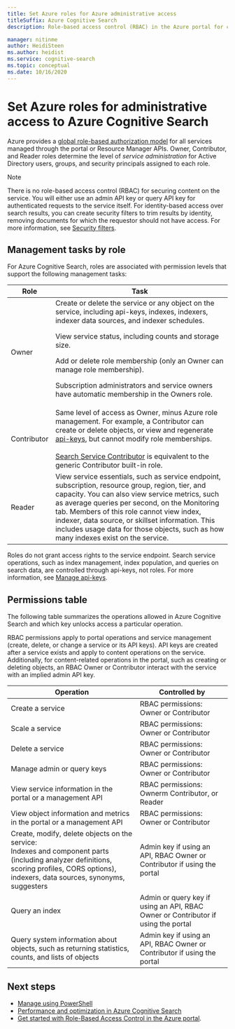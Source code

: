 ```yaml
---
title: Set Azure roles for Azure administrative access
titleSuffix: Azure Cognitive Search
description: Role-based access control (RBAC) in the Azure portal for controlling and delegating administrative tasks for Azure Cognitive Search management.

manager: nitinme
author: HeidiSteen
ms.author: heidist
ms.service: cognitive-search
ms.topic: conceptual
ms.date: 10/16/2020
---
```


# Set Azure roles for administrative access to Azure Cognitive Search

Azure provides a [global role-based authorization model](../role-based-access-control/role-assignments-portal.md) for all services managed through the portal or Resource Manager APIs. Owner, Contributor, and Reader roles determine the level of *service administration* for Active Directory users, groups, and security principals assigned to each role. 

> [!Note]
> There is no role-based access control (RBAC) for securing content on the service. You will either use an admin API key or query API key for authenticated requests to the service itself. For identity-based access over search results, you can create security filters to trim results by identity, removing documents for which the requestor should not have access. For more information, see [Security filters](search-security-trimming-for-azure-search.md).

## Management tasks by role

For Azure Cognitive Search, roles are associated with permission levels that support the following management tasks:

| Role | Task |
| --- | --- |
| Owner |Create or delete the service or any object on the service, including api-keys, indexes, indexers, indexer data sources, and indexer schedules.<p>View service status, including counts and storage size.<p>Add or delete role membership (only an Owner can manage role membership).<p>Subscription administrators and service owners have automatic membership in the Owners role. |
| Contributor | Same level of access as Owner, minus Azure role management. For example, a Contributor can create or delete objects, or view and regenerate [api-keys](search-security-api-keys.md), but cannot modify role memberships.<br><br>[Search Service Contributor](../role-based-access-control/built-in-roles.md#search-service-contributor) is equivalent to the generic Contributor built-in role. |
| Reader |View service essentials, such as service endpoint, subscription, resource group, region, tier, and capacity. You can also view service metrics, such as average queries per second, on the Monitoring tab. Members of this role cannot view index, indexer, data source, or skillset information. This includes usage data for those objects, such as how many indexes exist on the service. |

Roles do not grant access rights to the service endpoint. Search service operations, such as index management, index population, and queries on search data, are controlled through api-keys, not roles. For more information, see [Manage api-keys](search-security-api-keys.md).

## Permissions table

The following table summarizes the operations allowed in Azure Cognitive Search and which key unlocks access a particular operation.

RBAC permissions apply to portal operations and service management (create, delete, or change a service or its API keys). API keys are created after a service exists and apply to content operations on the service. Additionally, for content-related operations in the portal, such as creating or deleting objects, an RBAC Owner or Contributor interact with the service with an implied admin API key.

| Operation | Controlled by |
|-----------|-------------------------|
| Create a service | RBAC permissions: Owner or Contributor |
| Scale a service | RBAC permissions: Owner or Contributor|
| Delete a service | RBAC permissions: Owner or Contributor |
| Manage admin or query keys | RBAC permissions: Owner or Contributor|
| View service information in the portal or a management API | RBAC permissions: Ownerm Contributor, or Reader  |
| View object information and metrics in the portal or a management API | RBAC permissions: Owner or Contributor |
| Create, modify, delete objects on the service: <br>Indexes and component parts (including analyzer definitions, scoring profiles, CORS options), indexers, data sources, synonyms, suggesters | Admin key if using an API, RBAC Owner or Contributor if using the portal |
| Query an index | Admin or query key if using an API, RBAC Owner or Contributor if using the portal |
| Query system information about objects, such as returning statistics, counts, and lists of objects | Admin key if using an API, RBAC Owner or Contributor if using the portal |

## Next steps

+ [Manage using PowerShell](search-manage-powershell.md) 
+ [Performance and optimization in Azure Cognitive Search](search-performance-optimization.md)
+ [Get started with Role-Based Access Control in the Azure portal](../role-based-access-control/overview.md).